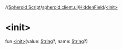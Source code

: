 //[Spheroid Script](../../index.md)/[spheroid.client.ui](../index.md)/[HiddenField](index.md)/[&lt;init&gt;](-init-.md)



# &lt;init&gt;  
 
fun [&lt;init&gt;](-init-.md)(value: [String](../../spheroid/-string/index.md)?, name: [String](../../spheroid/-string/index.md)?)  



